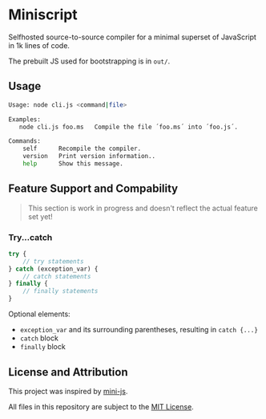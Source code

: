 # Miniscript
Selfhosted source-to-source compiler for a minimal superset of JavaScript in 1k lines of code.

The prebuilt JS used for bootstrapping is in `out/`.

## Usage
```sh
Usage: node cli.js <command|file>

Examples:
   node cli.js foo.ms   Compile the file ´foo.ms´ into ´foo.js´.

Commands:
	self      Recompile the compiler.
	version   Print version information..
	help      Show this message.
```

## Feature Support and Compability
> This section is work in progress and doesn't reflect the actual feature set yet!

### Try...catch
```js
try {
	// try statements
} catch (exception_var) {
	// catch statements
} finally {
	// finally statements
}
```

Optional elements:
- `exception_var` and its surrounding parentheses, resulting in `catch {...}`
- `catch` block
- `finally` block

## License and Attribution
This project was inspired by [mini-js][repo-mini-js].

All files in this repository are subject to the [MIT License](LICENSE).

<!-- links -->
[repo-mini-js]: https://github.com/maierfelix/mini-js
